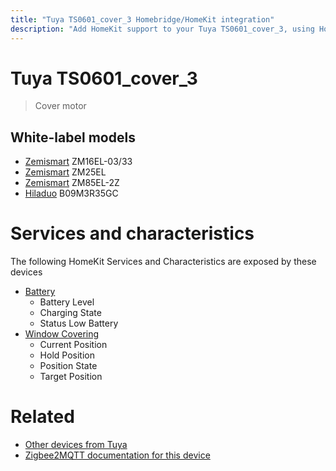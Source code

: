 ```yaml
---
title: "Tuya TS0601_cover_3 Homebridge/HomeKit integration"
description: "Add HomeKit support to your Tuya TS0601_cover_3, using Homebridge, Zigbee2MQTT and homebridge-z2m."
---
```

<!---
This file has been GENERATED using src/docgen/docgen.ts
DO NOT EDIT THIS FILE MANUALLY!
-->
# Tuya TS0601_cover_3
> Cover motor


## White-label models
* [Zemismart](../index.md#zemismart) ZM16EL-03/33
* [Zemismart](../index.md#zemismart) ZM25EL
* [Zemismart](../index.md#zemismart) ZM85EL-2Z
* [Hiladuo](../index.md#hiladuo) B09M3R35GC

# Services and characteristics
The following HomeKit Services and Characteristics are exposed by
these devices

* [Battery](../../battery.md)
  * Battery Level
  * Charging State
  * Status Low Battery
* [Window Covering](../../cover.md)
  * Current Position
  * Hold Position
  * Position State
  * Target Position


# Related
* [Other devices from Tuya](../index.md#tuya)
* [Zigbee2MQTT documentation for this device](https://www.zigbee2mqtt.io/devices/TS0601_cover_3.html)